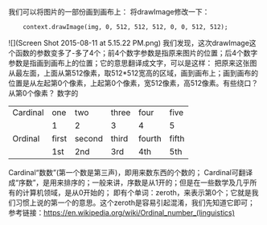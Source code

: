我们可以将图片的一部份画到画布上：
将drawImage修改一下：
```
    context.drawImage(img, 0, 512, 512, 512, 0, 0, 512, 512);
```
![](Screen Shot 2015-08-11 at 5.15.22 PM.png)
我们发现，这次drawImage这个函数的参数变多了-多了4个；前4个数字参数是指原来图片的位置；后4个数字参数是指画到画布上的位置；它的意思翻译成文字，可以是这样：
把原来这张图从最左面，上面从第512像素，取512*512宽高的区域，画到画布上；画到画布的位置是从左起第0个像素，上起第0个像素，宽512像素，高512像素。有些绕口？从第0个像素？
数字的

|  |  |  |  |  | |
| -- | -- | -- | -- | -- | -- |
| Cardinal | one | two | three | four | five |
|  | 1 | 2 | 3 | 4 | 5 |
| Ordinal | first | second | third | fourth | fifth |
| | 1st | 2nd | 3rd | 4th | 5th |


Cardinal“数数”(第一个数是第三声)，即用来数东西的个数的；
Cardinal可翻译成“序数”，是用来排序的；一般来讲，序数是从1开的；但是在一些数学及几乎所有的计算机领域，是从0开始的；
即有个单词：zeroth，来表示第0个；它就是我们习惯上说的第一个的意思。这个zeroth是容易引起混淆，我们先知道它即可；
参考链接：https://en.wikipedia.org/wiki/Ordinal_number_(linguistics)

